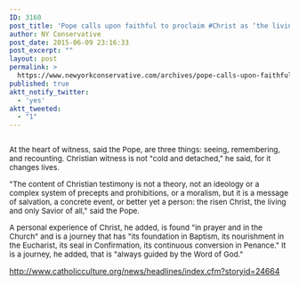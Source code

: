 ```yaml
---
ID: 3160
post_title: 'Pope calls upon faithful to proclaim #Christ as ‘the living and only #Savior’ #ReligiousFreedom'
author: NY Conservative
post_date: 2015-06-09 23:16:33
post_excerpt: ""
layout: post
permalink: >
  https://www.newyorkconservative.com/archives/pope-calls-upon-faithful-to-proclaim-christ-as-the-living-and-only-savior-religiousfreedom/
published: true
aktt_notify_twitter:
  - 'yes'
aktt_tweeted:
  - "1"
---
```

<p><img src="http://www.newyorkconservative.com/wp-content/uploads/2015/06/061015_0316_Popecallsup1.jpg" alt=""/>
	</p><p><span style="font-size:10pt">At the heart of witness, said the Pope, are three things: seeing, remembering, and recounting. Christian witness is not "cold and detached," he said, for it changes lives. 
</span></p><p><span style="font-size:10pt">"The content of Christian testimony is not a theory, not an ideology or a complex system of precepts and prohibitions, or a moralism, but it is a message of salvation, a concrete event, or better yet a person: the risen Christ, the living and only Savior of all," said the Pope. 
</span></p><p><span style="font-size:10pt">A personal experience of Christ, he added, is found "in prayer and in the Church" and is a journey that has "its foundation in Baptism, its nourishment in the Eucharist, its seal in Confirmation, its continuous conversion in Penance." It is a journey, he added, that is "always guided by the Word of God." 
</span></p><p><a href="http://www.catholicculture.org/news/headlines/index.cfm?storyid=24664">http://www.catholicculture.org/news/headlines/index.cfm?storyid=24664</a>
	</p>